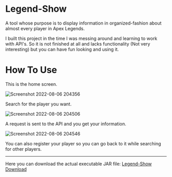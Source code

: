 # Legend-Show
A tool whose purpose is to display information in organized-fashion about almost every player in Apex Legends.

I built this project in the time I was messing around and learning to work with API's. So it is not finished at all and lacks functionality (Not very interesting) but you can have fun looking and using it.

# How To Use

This is the home screen.

![Screenshot 2022-08-06 204356](https://user-images.githubusercontent.com/62857161/183260105-c1cf1cb7-14e5-4351-b532-9c3c1e8cb7d0.png)

Search for the player you want.

![Screenshot 2022-08-06 204506](https://user-images.githubusercontent.com/62857161/183260134-b2e0d735-7c61-4413-a4bd-f007c10764e9.png)

A request is sent to the API and you get your information.

![Screenshot 2022-08-06 204546](https://user-images.githubusercontent.com/62857161/183260150-dfc05447-782a-42a2-8183-219286f1fa93.png)

You can also register your player so you can go back to it while searching for other players.

-----

Here you can download the actual executable JAR file:
[Legend-Show Download](https://github.com/RonBY14/Legend-Show/blob/main/LegendShow.jar?raw=true)
